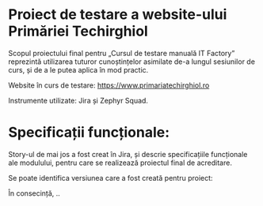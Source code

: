 <h1>Proiect de testare a website-ului Primăriei Techirghiol</h1>


Scopul proiectului final pentru „Cursul de testare manuală IT Factory” reprezintă utilizarea tuturor cunoștințelor asimilate de-a lungul sesiunilor de curs, și de a le putea aplica în mod practic.

Website în curs de testare: https://www.primariatechirghiol.ro

Instrumente utilizate: Jira și Zephyr Squad.

<h1>Specificații funcționale:</h1>
Story-ul de mai jos a fost creat în Jira, și descrie specificațiile funcționale ale modulului, pentru care se realizează proiectul final de acreditare.

Se poate identifica versiunea care a fost creată pentru proiect:

În consecință, ..
